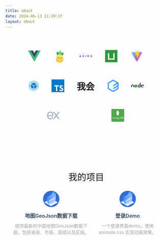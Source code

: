 ```yaml
---
title: about
date: 2024-06-13 11:29:37
layout: about
---
```

   <style>
        .about-skill {
            width: 100%;
            display: flex;
            justify-content: center;
            align-items: center;
        }

        .skill {
            list-style: none;
            margin: 0;
            padding: 0;
            width: 80%;
        }

        .line {
            display: flex;
            flex-direction: row;
            justify-content: space-around;
            align-items: center;
            margin: 50px 0;
        }

        .logo {
            width: 10%;
            height: 10%;
        }

        .logo>img {
            width: 100%;
            height: 100%;
        }

        .title {
            width: 15%;
            height: 15%;
            font-size: 28px;
            text-align: center;
            font-weight: 600;
        }
        .project {
            width: 100%;
            margin: 100px 0;
        }
        .pro-title {
            font-size: 28px;
            text-align: center;
        }
        .myicon {
            font-size: 28px;
            margin-right: 4px;
        }
        a {
            color: #34495e;
            text-decoration: none;
        }
        a:hover, a:visited, a:link, a:active {
            color: #34495e;
        }
        .project-name {
            font-weight: 600;
            font-size: 16px;
        }
        .project-desc {
            color:#a2a2a2;
            font-size: 14px;
        }
        .item-line {
            display: flex;
            justify-content: space-around;
            margin: 20px 0;
        }
        .item-con {
            width: 50%;
        }
        .project-cover {
            width: 60px;
            height: 60px;
            margin: 0 auto 10px;
            border-radius: 50%;
            overflow: hidden;
        }
        .project-cover>img {
            width: 100%;
            height: 100%;
        }
        .project-name {
            text-align: center;
            margin-bottom: 10px;
        }
        .project-desc {
            text-align: center;
        }
    </style>

<body>
    <div class="about-skill">
        <ul class="skill">
            <li class="line">
                <div class="logo">
                    <img src="img/vue.png" alt="Vue">
                </div>
                <div class="logo">
                    <img src="./img/pinia.png" alt="Pinia">
                </div>
                <div class="logo">
                    <img src="img/logo-axios.png" alt="Axios">
                </div>
                <div class="logo">
                    <img src="img/logo-uniapp.png" alt="Uniapp">
                </div>
                <div class="logo">
                    <img src="img/logo-vite.png" alt="Vite">
                </div>
            </li>
            <li class="line">
                <div class="logo">
                    <img src="img/logo-webpack.png" alt="Webpack">
                </div>
                <div class="logo">
                    <img src="img/logo-ts.png" alt=""TypeScript">
                </div>
                <div class="title">
                    我会
                </div>
                <div class="logo">
                    <img src="img/logo-elementui.png" alt="element">
                </div>
                <div class="logo">
                    <img src="img/logo-node.png" alt="Node">
                </div>
            </li>
            <li class="line">
                <div class="logo">
                    <img src="img/logo-express.png" alt="Express">
                </div>
                <div class="logo">
                    <img src="img/logo-mongodb.png" alt="MongoDB">
                </div>
            </li>
        </ul>
    </div>
    <div class="project">
        <div class="pro-title">
            <i class="iconfont icon-project myicon"></i>
            我的项目
        </div>
        <ul class="project-items">
            <li class="item-line">
                <div class="item-con">
                    <div class="project-cover">
                        <img src="img/project.png" alt="pic"/>
                    </div>
                    <div class="project-name">
                        <a href="https://player-404.github.io/geoJson-china/">地图GeoJson数据下载</a>
                    </div>
                    <div class="project-desc">
                        提供最新的中国地图GeoJson数据下载，包括省级、市级、县级以及区级。
                    </div>
                </div>
                <div class="item-con">
                    <div class="project-cover">
                        <img src="img/project.png" alt="pic"/>
                    </div>
                    <div class="project-name">
                        <a href="https://player-404.github.io/geoJson-china/">登录Demo</a>
                    </div>
                    <div class="project-desc">
                        一个登录界面demo，使用 animate.css 实现动画效果。
                    </div>
                </div>
            </li>
        </ul>
    </div>
</body>
